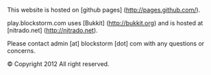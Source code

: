 This website is hosted on [github pages] (http://pages.github.com/).

play.blockstorm.com uses [Bukkit] (http://bukkit.org) and is hosted at [nitrado.net] (http://nitrado.net).

Please contact admin [at] blockstorm [dot] com with any questions or concerns.

&copy; Copyright 2012 All right reserved.